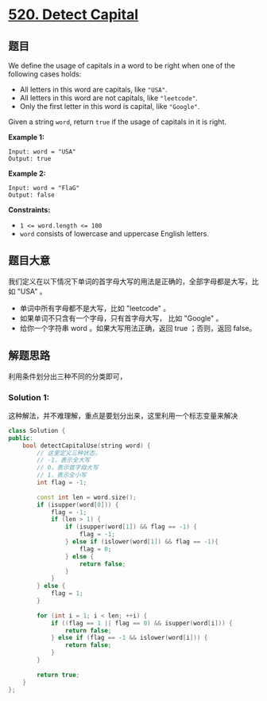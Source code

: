 # [520. Detect Capital](https://leetcode.com/problems/detect-capital/)

## 题目

We define the usage of capitals in a word to be right when one of the following cases holds:

- All letters in this word are capitals, like `"USA"`.
- All letters in this word are not capitals, like `"leetcode"`.
- Only the first letter in this word is capital, like `"Google"`.

Given a string `word`, return `true` if the usage of capitals in it is right.

 

**Example 1:**

```
Input: word = "USA"
Output: true
```

**Example 2:**

```
Input: word = "FlaG"
Output: false
```

 

**Constraints:**

- `1 <= word.length <= 100`
- `word` consists of lowercase and uppercase English letters.

## 题目大意

我们定义在以下情况下单词的首字母大写的用法是正确的，全部字母都是大写，比如 "USA" 。

* 单词中所有字母都不是大写，比如 "leetcode" 。
* 如果单词不只含有一个字母，只有首字母大写， 比如 "Google" 。
* 给你一个字符串 word 。如果大写用法正确，返回 true ；否则，返回 false。

## 解题思路

利用条件划分出三种不同的分类即可，

### Solution 1:

这种解法，并不难理解，重点是要划分出来，这里利用一个标志变量来解决

```c++
class Solution {
public:
    bool detectCapitalUse(string word) {
        // 这里定义三种状态，
        // -1，表示全大写
        // 0，表示首字母大写
        // 1，表示全小写
        int flag = -1;
        
        const int len = word.size();
        if (isupper(word[0])) {
            flag = -1;
            if (len > 1) {
                if (isupper(word[1]) && flag == -1) {
                    flag = -1;
                } else if (islower(word[1]) && flag == -1){
                    flag = 0;
                } else {
                    return false;
                }
            }
        } else {
            flag = 1;
        }
        
        for (int i = 1; i < len; ++i) {
            if ((flag == 1 || flag == 0) && isupper(word[i])) {
                return false;
            } else if (flag == -1 && islower(word[i])) {
                return false;
            }
        }
        
        return true;
    }
};
```

